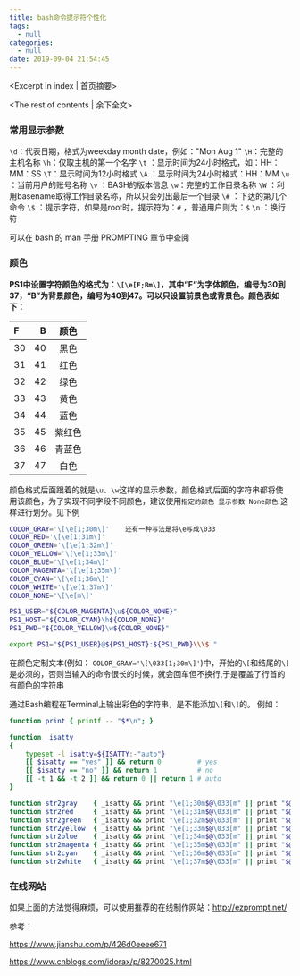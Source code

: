 ```yaml
---
title: bash命令提示符个性化
tags:
  - null
categories:
  - null
date: 2019-09-04 21:54:45
---
```

<Excerpt in index | 首页摘要> 

<!-- more -->
<The rest of contents | 余下全文>

### 常用显示参数

`\d`：代表日期，格式为weekday month date，例如："Mon Aug 1"
`\H`：完整的主机名称
`\h`：仅取主机的第一个名字
`\t` ：显示时间为24小时格式，如：HH：MM：SS
`\T`：显示时间为12小时格式
`\A` ：显示时间为24小时格式：HH：MM
`\u` ：当前用户的账号名称
`\v` ：BASH的版本信息
`\w`：完整的工作目录名称
`\W` ：利用basename取得工作目录名称，所以只会列出最后一个目录
`\#` ：下达的第几个命令
`\$` ：提示字符，如果是root时，提示符为：`#` ，普通用户则为：`$`
`\n` ：换行符

可以在 bash 的 man 手册 PROMPTING 章节中查阅



### 颜色

**PS1中设置字符颜色的格式为：`\[\e[F;Bm\]`，其中“F“为字体颜色，编号为30到37，“B”为背景颜色，编号为40到47。可以只设置前景色或背景色。颜色表如下：**

| F    |    B |  颜色  |
| :--- | ---: | :----: |
| 30   |   40 |  黑色  |
| 31   |   41 |  红色  |
| 32   |   42 |  绿色  |
| 33   |   43 |  黄色  |
| 34   |   44 |  蓝色  |
| 35   |   45 | 紫红色 |
| 36   |   46 | 青蓝色 |
| 37   |   47 |  白色  |

颜色格式后面跟着的就是`\u`、`\w`这样的显示参数，颜色格式后面的字符串都将使用该颜色，为了实现不同字段不同颜色，建议使用`指定的颜色 显示参数 None颜色` 这样进行划分。见下例

```bash
COLOR_GRAY='\[\e[1;30m\]'    还有一种写法是将\e写成\033
COLOR_RED='\[\e[1;31m\]'
COLOR_GREEN='\[\e[1;32m\]'
COLOR_YELLOW='\[\e[1;33m\]'
COLOR_BLUE='\[\e[1;34m\]'
COLOR_MAGENTA='\[\e[1;35m\]'
COLOR_CYAN='\[\e[1;36m\]'
COLOR_WHITE='\[\e[1;37m\]'
COLOR_NONE='\[\e[m\]'

PS1_USER="${COLOR_MAGENTA}\u${COLOR_NONE}"
PS1_HOST="${COLOR_CYAN}\h${COLOR_NONE}"
PS1_PWD="${COLOR_YELLOW}\w${COLOR_NONE}"

export PS1="${PS1_USER}@${PS1_HOST}:${PS1_PWD}\\\$ "
```

在颜色定制文本(例如： `COLOR_GRAY='\[\033[1;30m\]'`)中，开始的`\[`和结尾的`\]`是必须的，否则当输入的命令很长的时候，就会回车但不换行,于是覆盖了行首的有颜色的字符串

通过Bash编程在Terminal上输出彩色的字符串，是不能添加`\[`和`\]`的。 例如：

```bash
function print { printf -- "$*\n"; }

function _isatty
{
    typeset -l isatty=${ISATTY:-"auto"}
    [[ $isatty == "yes" ]] && return 0         # yes
    [[ $isatty == "no" ]] && return 1          # no
    [[ -t 1 && -t 2 ]] && return 0 || return 1 # auto
}

function str2gray    { _isatty && print "\e[1;30m$@\033[m" || print "$@"; }
function str2red     { _isatty && print "\e[1;31m$@\033[m" || print "$@"; }
function str2green   { _isatty && print "\e[1;32m$@\033[m" || print "$@"; }
function str2yellow  { _isatty && print "\e[1;33m$@\033[m" || print "$@"; }
function str2blue    { _isatty && print "\e[1;34m$@\033[m" || print "$@"; }
function str2magenta { _isatty && print "\e[1;35m$@\033[m" || print "$@"; }
function str2cyan    { _isatty && print "\e[1;36m$@\033[m" || print "$@"; }
function str2white   { _isatty && print "\e[1;37m$@\033[m" || print "$@"; }
```



### 在线网站

如果上面的方法觉得麻烦，可以使用推荐的在线制作网站：http://ezprompt.net/



参考：

https://www.jianshu.com/p/426d0eeee671

https://www.cnblogs.com/idorax/p/8270025.html